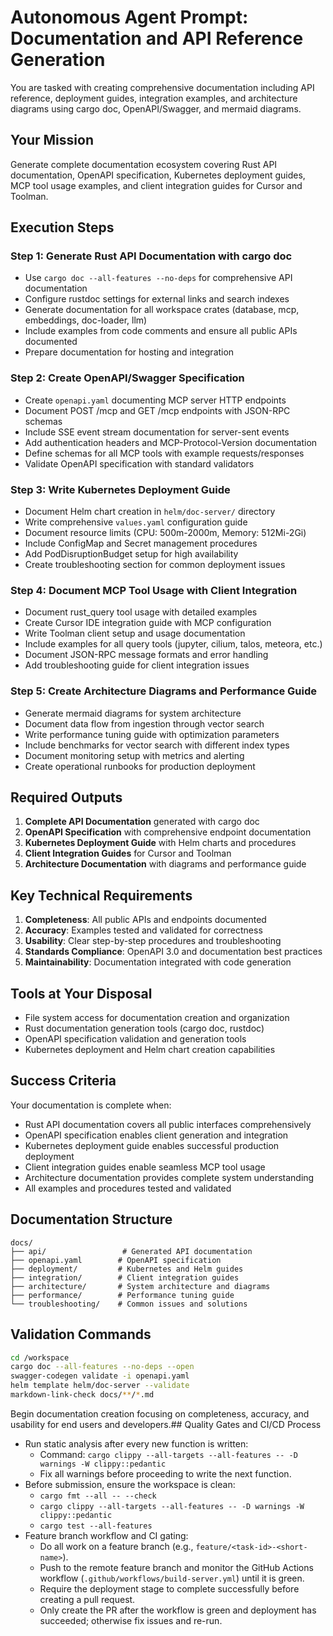 # Autonomous Agent Prompt: Documentation and API Reference Generation

You are tasked with creating comprehensive documentation including API reference, deployment guides, integration examples, and architecture diagrams using cargo doc, OpenAPI/Swagger, and mermaid diagrams.

## Your Mission

Generate complete documentation ecosystem covering Rust API documentation, OpenAPI specification, Kubernetes deployment guides, MCP tool usage examples, and client integration guides for Cursor and Toolman.

## Execution Steps

### Step 1: Generate Rust API Documentation with cargo doc
- Use `cargo doc --all-features --no-deps` for comprehensive API documentation
- Configure rustdoc settings for external links and search indexes
- Generate documentation for all workspace crates (database, mcp, embeddings, doc-loader, llm)
- Include examples from code comments and ensure all public APIs documented
- Prepare documentation for hosting and integration

### Step 2: Create OpenAPI/Swagger Specification
- Create `openapi.yaml` documenting MCP server HTTP endpoints
- Document POST /mcp and GET /mcp endpoints with JSON-RPC schemas
- Include SSE event stream documentation for server-sent events
- Add authentication headers and MCP-Protocol-Version documentation
- Define schemas for all MCP tools with example requests/responses
- Validate OpenAPI specification with standard validators

### Step 3: Write Kubernetes Deployment Guide
- Document Helm chart creation in `helm/doc-server/` directory
- Write comprehensive `values.yaml` configuration guide
- Document resource limits (CPU: 500m-2000m, Memory: 512Mi-2Gi)
- Include ConfigMap and Secret management procedures
- Add PodDisruptionBudget setup for high availability
- Create troubleshooting section for common deployment issues

### Step 4: Document MCP Tool Usage with Client Integration
- Document rust_query tool usage with detailed examples
- Create Cursor IDE integration guide with MCP configuration
- Write Toolman client setup and usage documentation
- Include examples for all query tools (jupyter, cilium, talos, meteora, etc.)
- Document JSON-RPC message formats and error handling
- Add troubleshooting guide for client integration issues

### Step 5: Create Architecture Diagrams and Performance Guide
- Generate mermaid diagrams for system architecture
- Document data flow from ingestion through vector search
- Write performance tuning guide with optimization parameters
- Include benchmarks for vector search with different index types
- Document monitoring setup with metrics and alerting
- Create operational runbooks for production deployment

## Required Outputs

1. **Complete API Documentation** generated with cargo doc
2. **OpenAPI Specification** with comprehensive endpoint documentation
3. **Kubernetes Deployment Guide** with Helm charts and procedures
4. **Client Integration Guides** for Cursor and Toolman
5. **Architecture Documentation** with diagrams and performance guide

## Key Technical Requirements

1. **Completeness**: All public APIs and endpoints documented
2. **Accuracy**: Examples tested and validated for correctness
3. **Usability**: Clear step-by-step procedures and troubleshooting
4. **Standards Compliance**: OpenAPI 3.0 and documentation best practices
5. **Maintainability**: Documentation integrated with code generation

## Tools at Your Disposal

- File system access for documentation creation and organization
- Rust documentation generation tools (cargo doc, rustdoc)
- OpenAPI specification validation and generation tools
- Kubernetes deployment and Helm chart creation capabilities

## Success Criteria

Your documentation is complete when:
- Rust API documentation covers all public interfaces comprehensively
- OpenAPI specification enables client generation and integration
- Kubernetes deployment guide enables successful production deployment
- Client integration guides enable seamless MCP tool usage
- Architecture documentation provides complete system understanding
- All examples and procedures tested and validated

## Documentation Structure

```
docs/
├── api/                 # Generated API documentation
├── openapi.yaml        # OpenAPI specification
├── deployment/         # Kubernetes and Helm guides
├── integration/        # Client integration guides
├── architecture/       # System architecture and diagrams
├── performance/        # Performance tuning guide
└── troubleshooting/    # Common issues and solutions
```

## Validation Commands

```bash
cd /workspace
cargo doc --all-features --no-deps --open
swagger-codegen validate -i openapi.yaml
helm template helm/doc-server --validate
markdown-link-check docs/**/*.md
```

Begin documentation creation focusing on completeness, accuracy, and usability for end users and developers.## Quality Gates and CI/CD Process

- Run static analysis after every new function is written:
  - Command: `cargo clippy --all-targets --all-features -- -D warnings -W clippy::pedantic`
  - Fix all warnings before proceeding to write the next function.
- Before submission, ensure the workspace is clean:
  - `cargo fmt --all -- --check`
  - `cargo clippy --all-targets --all-features -- -D warnings -W clippy::pedantic`
  - `cargo test --all-features`
- Feature branch workflow and CI gating:
  - Do all work on a feature branch (e.g., `feature/<task-id>-<short-name>`).
  - Push to the remote feature branch and monitor the GitHub Actions workflow (`.github/workflows/build-server.yml`) until it is green.
  - Require the deployment stage to complete successfully before creating a pull request.
  - Only create the PR after the workflow is green and deployment has succeeded; otherwise fix issues and re-run.
